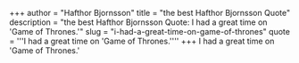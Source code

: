+++
author = "Hafthor Bjornsson"
title = "the best Hafthor Bjornsson Quote"
description = "the best Hafthor Bjornsson Quote: I had a great time on 'Game of Thrones.'"
slug = "i-had-a-great-time-on-game-of-thrones"
quote = '''I had a great time on 'Game of Thrones.''''
+++
I had a great time on 'Game of Thrones.'
